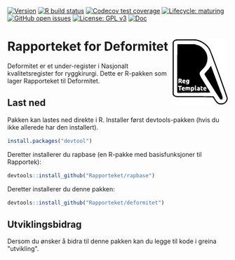 <!-- badges: start -->
[![Version](https://img.shields.io/github/v/release/rapporteket/rapRegTemplate?sort=semver)](https://github.com/rapporteket/rapRegTemplate/releases)
[![R build status](https://github.com/rapporteket/rapRegTemplate/workflows/R-CMD-check/badge.svg)](https://github.com/rapporteket/rapRegTemplate/actions)
[![Codecov test coverage](https://codecov.io/gh/Rapporteket/rapRegTemplate/branch/main/graph/badge.svg)](https://codecov.io/gh/Rapporteket/rapRegTemplate?branch=main)
[![Lifecycle: maturing](https://img.shields.io/badge/lifecycle-maturing-blue.svg)](https://www.tidyverse.org/lifecycle/#maturing)
[![GitHub open issues](https://img.shields.io/github/issues/rapporteket/rapRegTemplate.svg)](https://github.com/rapporteket/rapRegTemplate/issues)
[![License: GPL v3](https://img.shields.io/badge/License-GPLv3-blue.svg)](https://www.gnu.org/licenses/gpl-3.0)
[![Doc](https://img.shields.io/badge/Doc--grey.svg)](https://rapporteket.github.io/rapRegTemplate/)
<!-- badges: end -->
  
# Rapporteket for Deformitet <img src="man/figures/logo.svg" align="right" height="150" />
Deformitet er et under-register i Nasjonalt kvalitetsregister for ryggkirurgi. Dette er R-pakken som lager Rapporteket til Deformitet. 

## Last ned
Pakken kan lastes ned direkte i R. Installer først devtools-pakken (hvis du ikke allerede har den installert).


```r
install.packages("devtool")
```

Deretter installerer du rapbase (en R-pakke med basisfunksjoner til Rapportek):

```r
devtools::install_github("Rapporteket/rapbase")
```

Deretter installerer du denne pakken: 

```r
devtools::install_github("Rapporteket/deformitet")
```

## Utviklingsbidrag
Dersom du ønsker å bidra til denne pakken kan du legge til kode i greina "utvikling".

